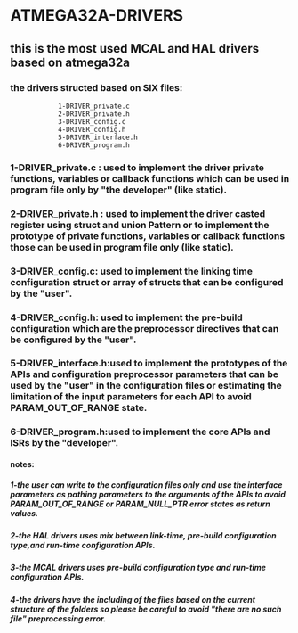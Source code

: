 # ATMEGA32A-DRIVERS
## this is the most used MCAL and HAL drivers based on atmega32a 
### the drivers structed based on SIX files:
                1-DRIVER_private.c
                2-DRIVER_private.h
                3-DRIVER_config.c
                4-DRIVER_config.h
                5-DRIVER_interface.h
                6-DRIVER_program.h

### 1-DRIVER_private.c : used to implement the driver private functions, variables or callback functions which can be used in program file only by "the developer" (like static).


### 2-DRIVER_private.h : used to implement the driver casted register using struct and union Pattern or to implement the prototype of private functions, variables or callback functions those can be used in program file only (like static). 


### 3-DRIVER_config.c: used to implement the linking time configuration struct or array of structs that can be configured by the "user". 


### 4-DRIVER_config.h: used to implement the pre-build configuration which are the preprocessor directives that can be configured by the "user". 


### 5-DRIVER_interface.h:used to implement the prototypes of the APIs and configuration preprocessor parameters that can be used by the "user" in the configuration files or estimating the limitation of the input parameters for each API to avoid PARAM_OUT_OF_RANGE state.


### 6-DRIVER_program.h:used to implement the core APIs and ISRs by the "developer".


#### notes:
 
#####   1-the user can write to the configuration files only and use the interface parameters as pathing parameters to the arguments of the APIs to avoid PARAM_OUT_OF_RANGE or PARAM_NULL_PTR error states as return values.
  
#####    2-the HAL drivers uses mix between link-time, pre-build configuration type,and run-time configuration APIs.
 
#####    3-the MCAL drivers uses pre-build configuration type and run-time configuration APIs.
 
#####    4-the drivers have the including of the files based on the current structure of the folders so please be careful to avoid "there are no such file" preprocessing error.
                     
